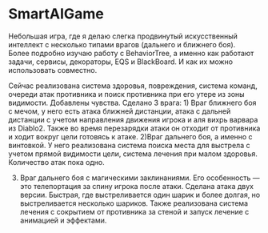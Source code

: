 # SmartAIGame

Небольшая игра, где я делаю слегка продвинутый искусственный интеллект с несколько типами врагов (дальнего и ближнего боя).  
Более подробно изучаю работу с BehaviorTree, а именно как работают задачи, сервисы, декораторы, EQS и BlackBoard. И как их можно использовать совместно.

Сейчас реализована система здоровья, повреждения, система команд, очереди атак противника и поиск противника при его утере из зоны видимости. Добавлены чувства.
Сделано 3 врага: 1) Враг ближнего боя с мечом, у него есть атака ближней дистанции, атака с дальней дистанции с учетом направления движения игрока и аля вихрь варвара из Diablo2. 
Также во время перезарядки атаки он отходит от противника и ходит вокруг цели готовясь к атаке.
2)Враг дальнего боя, а именно с винтовкой. У него реализована система поиска места для выстрела с учетом прямой видимости цели, система лечения при малом здоровья. Количество атак пока одно.

3) Враг дальнего боя с магическими заклинаниями. Его особенность — это телепортация за спину игрока после атаки. Сделана атака двух версии. Быстрая, где выстреливается один шарик и более долгая, но выстреливается несколько шариков. Также реализована система лечения с сокрытием от противника за стеной и запуск лечение с анимацией и эффектами. 


